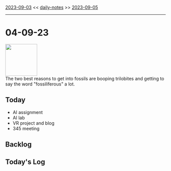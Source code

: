 [2023-09-03](daily_notes/2023-09-03) << [daily-notes](notes/daily-notes.md) >> [2023-09-05](daily_notes/2023-09-05)

---
# 04-09-23
<img src='https://imgs.xkcd.com/comics/fossil.png' height=100>
<br>The two best reasons to get into fossils are booping trilobites and getting to say the word "fossiliferous" a lot.

## Today
- AI assignment
- AI lab
- VR project and blog
- 345 meeting

## Backlog


## Today's Log
